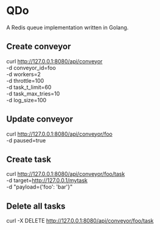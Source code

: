 QDo
======================
A Redis queue implementation written in Golang.


Create conveyor
----------------------
curl http://127.0.0.1:8080/api/conveyor \
   -d conveyor_id=foo \
   -d workers=2 \
   -d throttle=100 \
   -d task_t_limit=60 \
   -d task_max_tries=10 \
   -d log_size=100

Update conveyor
----------------------
curl http://127.0.0.1:8080/api/conveyor/foo \
   -d paused=true

Create task
----------------------
curl http://127.0.0.1:8080/api/conveyor/foo/task \
   -d target=http://127.0.0.1/mytask \
   -d "payload={'foo': 'bar'}"

Delete all tasks
----------------------
curl -X DELETE http://127.0.0.1:8080/api/conveyor/foo/task



